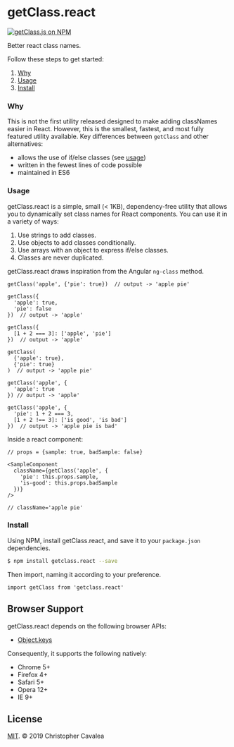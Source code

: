 # getClass.react

[![getClass.js on NPM](https://img.shields.io/npm/v/getclass.react.svg?style=flat-square)](https://www.npmjs.com/package/getclass.react)

Better react class names.

Follow these steps to get started:

1. [Why](#why)
2. [Usage](#usage)
3. [Install](#install)

### Why

This is not the first utility released designed to make adding classNames easier in React.  However, this is the smallest, fastest, and most fully featured utility available.  Key differences between `getClass` and other alternatives:

* allows the use of if/else classes (see [usage](#usage))
* written in the fewest lines of code possible
* maintained in ES6

### Usage

getClass.react is a simple, small (< 1KB), dependency-free utility that allows you to dynamically set class names for React components.  You can use it in a variety of ways:

1. Use strings to add classes.
2. Use objects to add classes conditionally.
3. Use arrays with an object to express if/else classes.
4. Classes are never duplicated.

getClass.react draws inspiration from the Angular `ng-class` method.

```es6
getClass('apple', {'pie': true})  // output -> 'apple pie'

getClass({
  'apple': true,
  'pie': false
})  // output -> 'apple'

getClass({
  [1 + 2 === 3]: ['apple', 'pie']
})  // output -> 'apple'

getClass(
  {'apple': true}, 
  {'pie': true}
)  // output -> 'apple pie'

getClass('apple', {
  'apple': true
}) // output -> 'apple'

getClass('apple', {
  'pie': 1 + 2 === 3,
  [1 + 2 !== 3]: ['is good', 'is bad']
})  // output -> 'apple pie is bad'
```

Inside a react component:

```es6
// props = {sample: true, badSample: false}

<SampleComponent
  className={getClass('apple', {
    'pie': this.props.sample,
    'is-good': this.props.badSample
  })}
/>  

// className='apple pie'
```

### Install

Using NPM, install getClass.react, and save it to your `package.json` dependencies.

```bash
$ npm install getclass.react --save
```

Then import, naming it according to your preference.

```es6
import getClass from 'getclass.react'
```

## Browser Support

getClass.react depends on the following browser APIs:

* [Object.keys](https://developer.mozilla.org/en-US/docs/Web/JavaScript/Reference/Global_Objects/Object/keys)

Consequently, it supports the following natively:

* Chrome 5+
* Firefox 4+
* Safari 5+
* Opera 12+
* IE 9+

## License

[MIT](https://opensource.org/licenses/MIT). © 2019 Christopher Cavalea
